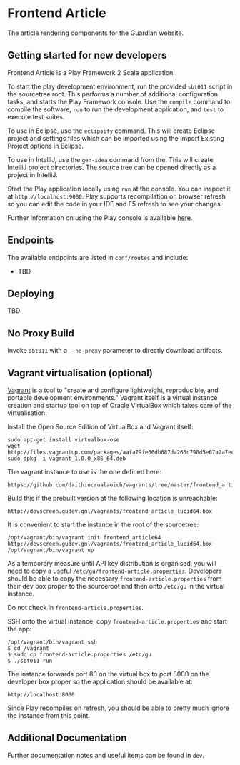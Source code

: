 Frontend Article
================

The article rendering components for the Guardian website.


Getting started for new developers
----------------------------------
Frontend Article is a Play Framework 2 Scala application.

To start the play development environment, run the provided `sbt011` script
in the sourcetree root. This performs a number of additional configuration
tasks, and starts the Play Framework console. Use the `compile` command
to compile the software, `run` to run the development application, and
`test` to execute test suites.

To use in Eclipse, use the `eclipsify` command. This will create Eclipse
project and settings files which can be imported using the Import Existing
Project options in Eclipse.

To use in IntelliJ, use the `gen-idea` command from the. This will create
IntelliJ project directories. The source tree can be opened directly as 
a project in IntelliJ.

Start the Play application locally using `run` at the console. You can
inspect it at `http://localhost:9000`. Play supports recompilation on browser
refresh so you can edit the code in your IDE and F5 refresh to see your
changes.

Further information on using the Play console is available [here][play2-console].


Endpoints
---------
The available endpoints are listed in `conf/routes` and include:

* TBD


Deploying
---------
TBD


No Proxy Build
--------------
Invoke `sbt011` with a `--no-proxy` parameter to directly download artifacts.


Vagrant virtualisation (optional)
---------------------------------
[Vagrant][vagrant] is a tool to "create and configure lightweight, reproducible, and portable
development environments." Vagrant itself is a virtual instance creation and startup
tool on top of Oracle VirtualBox which takes care of the virtualisation.

Install the Open Source Edition of VirtualBox and Vagrant itself:

    sudo apt-get install virtualbox-ose
    wget http://files.vagrantup.com/packages/aafa79fe66db687da265d790d5e67a2a7ec30d92/vagrant_1.0.0_x86_64.deb
    sudo dpkg -i vagrant_1.0.0_x86_64.deb

The vagrant instance to use is the one defined here:

    https://github.com/daithiocrualaoich/vagrants/tree/master/frontend_article_lucid64

Build this if the prebuilt version at the following location is unreachable:

    http://devscreen.gudev.gnl/vagrants/frontend_article_lucid64.box

It is convenient to start the instance in the root of the sourcetree:

    /opt/vagrant/bin/vagrant init frontend_article64 http://devscreen.gudev.gnl/vagrants/frontend_article_lucid64.box
    /opt/vagrant/bin/vagrant up

As a temporary measure until API key distribution is organised, you will need to
copy a useful `/etc/gu/frontend-article.properties`. Developers should be able to
copy the necessary `frontend-article.properties` from their dev box proper to the
sourceroot and then onto `/etc/gu` in the virtual instance.

Do not check in `frontend-article.properties`.

SSH onto the virtual instance, copy `frontend-article.properties` and start the app:

    /opt/vagrant/bin/vagrant ssh
    $ cd /vagrant
    $ sudo cp frontend-article.properties /etc/gu
    $ ./sbt011 run

The instance forwards port 80 on the virtual box to port 8000 on the developer box proper so the application should be
available at:

    http://localhost:8000

Since Play recompiles on refresh, you should be able to pretty much ignore the
instance from this point.


Additional Documentation
------------------------
Further documentation notes and useful items can be found in `dev`.


[sbt]: http://www.scala-sbt.org
[play2-console]: https://github.com/playframework/Play20/wiki/PlayConsole
[play2-wiki]: https://github.com/playframework/Play20/wiki
[sbteclipse]: https://github.com/typesafehub/sbteclipse
[sbt-idea]: https://github.com/mpeltonen/sbt-idea
[vagrant]: http://vagrantup.com
